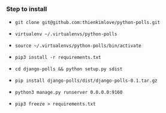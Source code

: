 ### Step to install

* `git clone git@github.com:thienkimlove/python-polls.git`

* `virtualenv ~/.virtualenvs/python-polls`

* `source ~/.virtualenvs/python-polls/bin/activate`

* `pip3 install -r requirements.txt`

* `cd django-polls && python setup.py sdist`

* `pip install django-polls/dist/django-polls-0.1.tar.gz`

* `python3 manage.py runserver 0.0.0.0:9160`

* `pip3 freeze > requirements.txt`